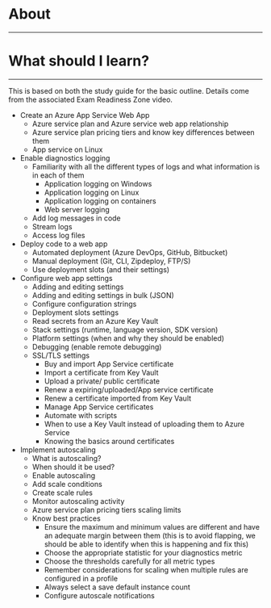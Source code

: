 # About
---

# What should I learn?
---

This is based on both the study guide for the basic outline. Details come from the associated Exam Readiness Zone video.

- Create an Azure App Service Web App
	- Azure service plan and Azure service web app relationship
	- Azure service plan pricing tiers and know key differences between them
	- App service on Linux
- Enable diagnostics logging
	- Familiarity with all the different types of logs and what information is in each of them
		- Application logging on Windows
		- Application logging on Linux
		- Application logging on containers
		- Web server logging
	- Add log messages in code
	- Stream logs
	- Access log files
- Deploy code to a web app
	- Automated deployment (Azure DevOps, GitHub, Bitbucket)
	- Manual deployment (Git, CLI, Zipdeploy, FTP/S)
	- Use deployment slots (and their settings)
- Configure web app settings
	- Adding and editing settings
	- Adding and editing settings in bulk (JSON)
	- Configure configuration strings
	- Deployment slots settings
	- Read secrets from an Azure Key Vault
	- Stack settings (runtime, language version, SDK version)
	- Platform settings (when and why they should be enabled)
	- Debugging (enable remote debugging)
	- SSL/TLS settings
		- Buy and import App Service certificate
		- Import a certificate from Key Vault
		- Upload a private/ public certificate
		- Renew a expiring/uploaded/App service certificate
		- Renew a certificate imported from Key Vault
		- Manage App Service certificates
		- Automate with scripts
		- When to use a Key Vault instead of uploading them to Azure Service
		- Knowing the basics around certificates
- Implement autoscaling
	- What is autoscaling?
	- When should it be used?
	- Enable autoscaling
	- Add scale conditions
	- Create scale rules
	- Monitor autoscaling activity
	- Azure service plan pricing tiers scaling limits
	- Know best practices
		- Ensure the maximum and minimum values are different and have an adequate margin between them (this is to avoid flapping, we should be able to identify when this is happening and fix this)
		- Choose the appropriate statistic for your diagnostics metric
		- Choose the thresholds carefully for all metric types
		- Remember considerations for scaling when multiple rules are configured in a profile
		- Always select a save default instance count
		- Configure autoscale notifications
